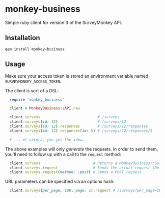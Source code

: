 # monkey-business
Simple ruby client for version 3 of the SurveyMonkey API.

## Installation

```
gem install monkey-business
```

## Usage

Make sure your access token is stored an environment variable named `SURVEYMONKEY_ACCESS_TOKEN`.

The client is sort of a DSL:

```ruby
  require 'monkey_business'

  client = MonkeyBusiness::API.new

  client.surveys                          # /surveys
  client.surveys(id: 12)                  # /surveys/12
  client.surveys(id: 12).responses        # /surveys/12/responses
  client.surveys(id: 12).responses(id: 5) # /surveys/12/responses/5

  # ... et cetera, you get the idea.
```

The above examples will only _generate_ the requests.  In order to send them, you'll need to follow up with a call to the `request` method:

```ruby
  client.surveys                        # Returns a MonkeyBusiness::Surveys object
  client.surveys.request                # Sends the actual request (Defaults to GET)
  client.surveys.request(method: :post) # Sends a POST request
```

URL parameters can be specified via an options hash:

```ruby
  client.surveys(per_page: 100, page: 2).request # /surveys?per_page=100&page=2
```
